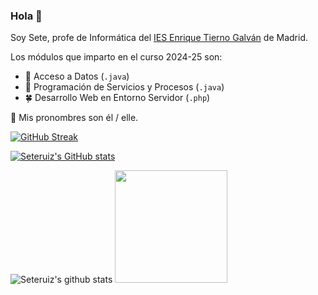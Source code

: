 ### Hola 👋
Soy Sete, profe de Informática del [IES Enrique Tierno Galván](https://github.com/tiernogalvan) de Madrid.

Los módulos que imparto en el curso 2024-25 son:
- 🌵 Acceso a Datos (`.java`)
- 🌴 Programación de Servicios y Procesos (`.java`)
- 🍀 Desarrollo Web en Entorno Servidor (`.php`)

💬 Mis pronombres son él / elle.

[![GitHub Streak](https://streak-stats.demolab.com/?user=seteruiz)](https://git.io/streak-stats)

[![Seteruiz's GitHub stats](https://github-readme-stats.vercel.app/api?username=seteruiz)](https://github.com/anuraghazra/github-readme-stats)

![Seteruiz's github stats](https://github-readme-stats.vercel.app/api?username=seteruiz&show_icons=true&hide_border=true)
<img height="180em" src="https://github-readme-stats.vercel.app/api/top-langs/?username=seteruiz&layout=compact&langs_count=8"/>




<!--
**seteruiz/seteruiz** is a ✨ _special_ ✨ repository because its `README.md` (this file) appears on your GitHub profile.

Here are some ideas to get you started:

- 🔭 I’m currently working on ...
- 🌱 I’m currently learning ...
- 👯 I’m looking to collaborate on ...
- 🤔 I’m looking for help with ...
- 💬 Ask me about ...
- 📫 How to reach me: ...
- 😄 Pronouns: ...
- ⚡ Fun fact: ...
-->

